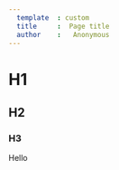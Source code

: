 ```yaml
---
  template  : custom
  title     :  Page title
  author	:   Anonymous
---
```


# H1

## H2

### H3

Hello
